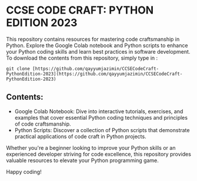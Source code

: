 # CCSE CODE CRAFT: PYTHON EDITION 2023

This repository contains resources for mastering code craftsmanship in Python. Explore the Google Colab notebook and Python scripts to enhance your Python coding skills and learn best practices in software development. To download the contents from this repository, simply type in :

```
git clone [https://github.com/qayyumjazimin/CCSECodeCraft-PythonEdition-2023](https://github.com/qayyumjazimin/CCSECodeCraft-PythonEdition-2023)
```

## Contents:
- Google Colab Notebook: Dive into interactive tutorials, exercises, and examples that cover essential Python coding techniques and principles of code craftsmanship.
- Python Scripts: Discover a collection of Python scripts that demonstrate practical applications of code craft in Python projects.

Whether you're a beginner looking to improve your Python skills or an experienced developer striving for code excellence, this repository provides valuable resources to elevate your Python programming game.

Happy coding!
